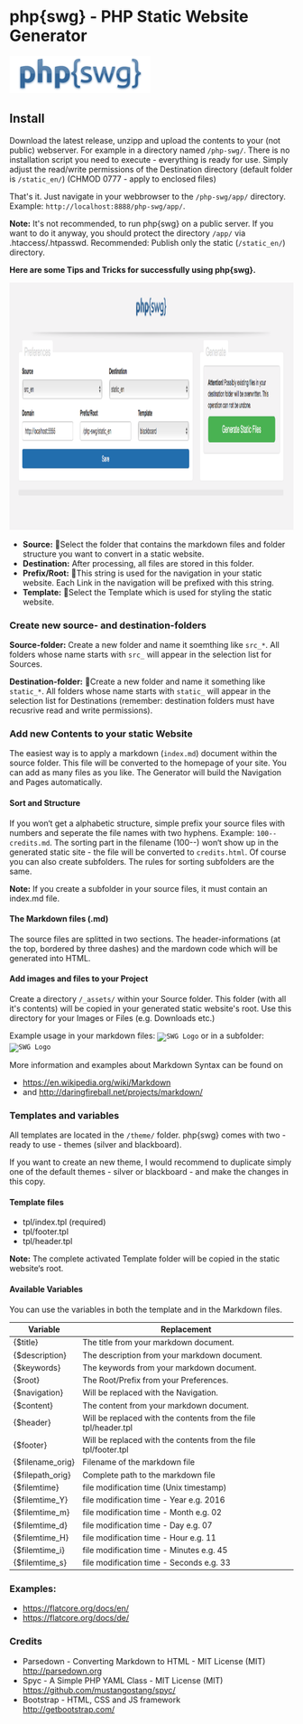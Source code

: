 # php{swg} - PHP Static Website Generator
<img src="app/images/logo.png" alt="logo" width="250" height="66" />

## Install

Download the latest release, unzipp and upload the contents to your (not public) webserver. For example in a directory named <code>/php-swg/</code>. There is no installation script you need to execute - everything is ready for use. Simply adjust the read/write permissions of the Destination directory (default folder is <code>/static_en/</code>) (CHMOD 0777 - apply to enclosed files)

That's it. Just navigate in your webbrowser to the <code>/php-swg/app/</code> directory.<br>
Example: <code>http://localhost:8888/php-swg/app/</code>.

__Note:__ It's not recommended, to run php{swg} on a public server. If you want to do it anyway, you should protect the directory <code>/app/</code> via .htaccess/.htpasswd. Recommended: Publish only the static (<code>/static_en/</code>) directory.


__Here are some Tips and Tricks for successfully using php{swg}.__

<img src="app/images/screen_app.png" alt="screen_app" width="1222" height="438" />

* __Source:__ Select the folder that contains the markdown files and folder structure you want to convert in a static website.
* __Destination:__ After processing, all files are stored in this folder.
* __Prefix/Root:__ This string is used for the navigation in your static website. Each Link in the navigation will be prefixed with this string.
* __Template:__ Select the Template which is used for styling the static website.

### Create new source- and destination-folders

__Source-folder:__ Create a new folder and name it soemthing like <code>src_*</code>. All folders whose name starts with <code>src_</code> will appear in the selection list for Sources.

__Destination-folder:__ Create a new folder and name it something like <code>static_*</code>. All folders whose name starts with <code>static_</code> will appear in the selection list for Destinations (remember: destination folders must have recusrive read and write permissions).

### Add new Contents to your static Website

The easiest way is to apply a markdown (<code>index.md</code>) document within the source folder. This file will be converted to the homepage of your site. You can add as many files as you like. The Generator will build the Navigation and Pages automatically.

#### Sort and Structure

If you won‘t get a alphabetic structure, simple prefix your source files with numbers and seperate the file names with two hyphens. Example: <code>100--credits.md</code>. The sorting part in the filename (100--) won‘t show up in the generated static site - the file will be converted to <code>credits.html</code>. Of course you can also create subfolders. The rules for sorting subfolders are the same.

__Note:__ If you create a subfolder in your source files, it must contain an index.md file.

#### The Markdown files (.md)

The source files are splitted in two sections. The header-informations (at the top, bordered by three dashes) and the mardown code which will be generated into HTML.

#### Add images and files to your Project

Create a directory <code>/_assets/</code> within your Source folder. This folder (with all it's contents) will be copied in your generated static website's root. Use this directory for your Images or Files (e.g. Downloads etc.)

Example usage in your markdown files: <code>![SWG Logo](_assets/images/logo.png)</code> or in a subfolder: <code>![SWG Logo](../_assets/images/logo.png)</code>

More information and examples about Markdown Syntax can be found on

* https://en.wikipedia.org/wiki/Markdown
* and http://daringfireball.net/projects/markdown/

### Templates and variables

All templates are located in the <code>/theme/</code> folder.
php{swg} comes with two - ready to use - themes (silver and blackboard).

If you want to create an new theme, I would recommend to duplicate simply one of the default themes - silver or blackboard - and make the changes in this copy.

#### Template files

* tpl/index.tpl (required)
* tpl/footer.tpl
* tpl/header.tpl

__Note:__ The complete activated Template folder will be copied in the static website‘s root.


#### Available Variables

You can use the variables in both the template and in the Markdown files.

| Variable  | Replacement |
| ------------- | ------------- |
| {$title} | The title from your markdown document. |
| {$description} | The description from your markdown document. |
| {$keywords} | The keywords from your markdown document. |
| {$root} | The Root/Prefix from your Preferences. |
| {$navigation} | Will be replaced with the Navigation. |
| {$content} | The content from your markdown document. |
| {$header} | Will be replaced with the contents from the file tpl/header.tpl |
| {$footer} | Will be replaced with the contents from the file tpl/footer.tpl |
| {$filename_orig} | Filename of the markdown file |
| {$filepath_orig} | Complete path to the markdown file |
| {$filemtime} | file modification time (Unix timestamp) |
| {$filemtime_Y} | file modification time - Year e.g. 2016 |
| {$filemtime_m} | file modification time - Month e.g. 02 |
| {$filemtime_d} | file modification time - Day e.g. 07 |
| {$filemtime_H} | file modification time - Hour e.g. 11 |
| {$filemtime_i} | file modification time - Minutes e.g. 45 |
| {$filemtime_s} | file modification time - Seconds e.g. 33 |

### Examples:

* https://flatcore.org/docs/en/
* https://flatcore.org/docs/de/


### Credits

* Parsedown - Converting Markdown to HTML - MIT License (MIT)<br>
http://parsedown.org
* Spyc - A Simple PHP YAML Class - MIT License (MIT)<br>
https://github.com/mustangostang/spyc/
* Bootstrap - HTML, CSS and JS framework<br>
http://getbootstrap.com/